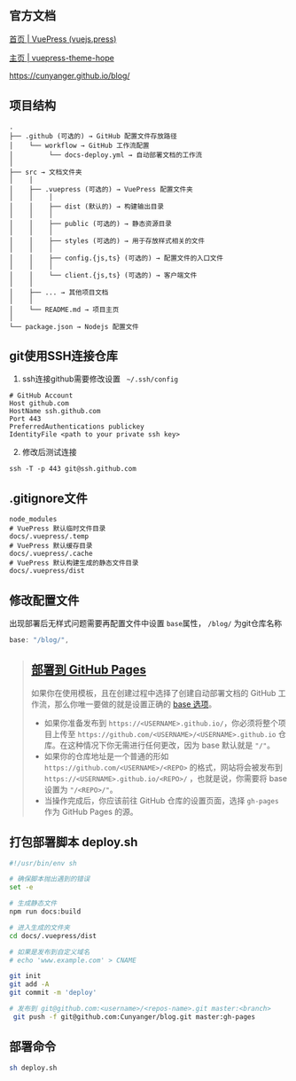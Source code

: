 ## 官方文档

[首页 | VuePress (vuejs.press)](https://vuejs.press/zh/)

[主页 | vuepress-theme-hope](https://theme-hope.vuejs.press/zh/)

https://cunyanger.github.io/blog/

## 项目结构

```
.
├── .github (可选的) → GitHub 配置文件存放路径
│    └── workflow → GitHub 工作流配置
│         └── docs-deploy.yml → 自动部署文档的工作流
│
├── src → 文档文件夹
│    │
│    ├── .vuepress (可选的) → VuePress 配置文件夹
│    │    │
│    │    ├── dist (默认的) → 构建输出目录
│    │    │
│    │    ├── public (可选的) → 静态资源目录
│    │    │
│    │    ├── styles (可选的) → 用于存放样式相关的文件
│    │    │
│    │    ├── config.{js,ts} (可选的) → 配置文件的入口文件
│    │    │
│    │    └── client.{js,ts} (可选的) → 客户端文件
│    │
│    ├── ... → 其他项目文档
│    │
│    └── README.md → 项目主页
│
└── package.json → Nodejs 配置文件
```



## git使用SSH连接仓库

1. ssh连接github需要修改设置 ` ~/.ssh/config`

``````
# GitHub Account
Host github.com
HostName ssh.github.com
Port 443
PreferredAuthentications publickey
IdentityFile <path to your private ssh key>
``````

2. 修改后测试连接

```shell 
ssh -T -p 443 git@ssh.github.com
```



## .gitignore文件

```
node_modules
# VuePress 默认临时文件目录
docs/.vuepress/.temp
# VuePress 默认缓存目录
docs/.vuepress/.cache
# VuePress 默认构建生成的静态文件目录
docs/.vuepress/dist
```



## 修改配置文件

出现部署后无样式问题需要再配置文件中设置 `base`属性， `/blog/` 为git仓库名称

```js
base: "/blog/",
```

>## [部署到 GitHub Pages](https://theme-hope.vuejs.press/zh/get-started/deploy.html#部署到-github-pages)
>
>如果你在使用模板，且在创建过程中选择了创建自动部署文档的 GitHub 工作流，那么你唯一要做的就是设置正确的 [base 选项](https://vuejs.press/zh/reference/config.html#base)。
>
>- 如果你准备发布到 `https://<USERNAME>.github.io/`，你必须将整个项目上传至 `https://github.com/<USERNAME>/<USERNAME>.github.io` 仓库。在这种情况下你无需进行任何更改，因为 base 默认就是 `"/"`。
>- 如果你的仓库地址是一个普通的形如 `https://github.com/<USERNAME>/<REPO>` 的格式，网站将会被发布到 `https://<USERNAME>.github.io/<REPO>/` ，也就是说，你需要将 base 设置为 `"/<REPO>/"`。
>- 当操作完成后，你应该前往 GitHub 仓库的设置页面，选择 `gh-pages` 作为 GitHub Pages 的源。

## 打包部署脚本 deploy.sh

```sh
#!/usr/bin/env sh

# 确保脚本抛出遇到的错误
set -e

# 生成静态文件
npm run docs:build

# 进入生成的文件夹
cd docs/.vuepress/dist

# 如果是发布到自定义域名
# echo 'www.example.com' > CNAME

git init
git add -A
git commit -m 'deploy'

# 发布到 git@github.com:<username>/<repos-name>.git master:<branch>
 git push -f git@github.com:Cunyanger/blog.git master:gh-pages


```



## 部署命令

```sh
sh deploy.sh
```

